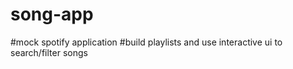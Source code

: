 # song-app
#mock spotify application
#build playlists and use interactive ui to search/filter songs
